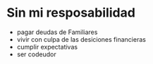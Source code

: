 # Sin mi resposabilidad

- pagar deudas de Familiares
- vivir con culpa de las desiciones financieras
- cumplir expectativas
- ser codeudor


